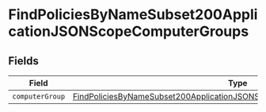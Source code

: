 # FindPoliciesByNameSubset200ApplicationJSONScopeComputerGroups


## Fields

| Field                                                                                                                                                                               | Type                                                                                                                                                                                | Required                                                                                                                                                                            | Description                                                                                                                                                                         |
| ----------------------------------------------------------------------------------------------------------------------------------------------------------------------------------- | ----------------------------------------------------------------------------------------------------------------------------------------------------------------------------------- | ----------------------------------------------------------------------------------------------------------------------------------------------------------------------------------- | ----------------------------------------------------------------------------------------------------------------------------------------------------------------------------------- |
| `computerGroup`                                                                                                                                                                     | [FindPoliciesByNameSubset200ApplicationJSONScopeComputerGroupsComputerGroup](../../models/operations/findpoliciesbynamesubset200applicationjsonscopecomputergroupscomputergroup.md) | :heavy_minus_sign:                                                                                                                                                                  | N/A                                                                                                                                                                                 |